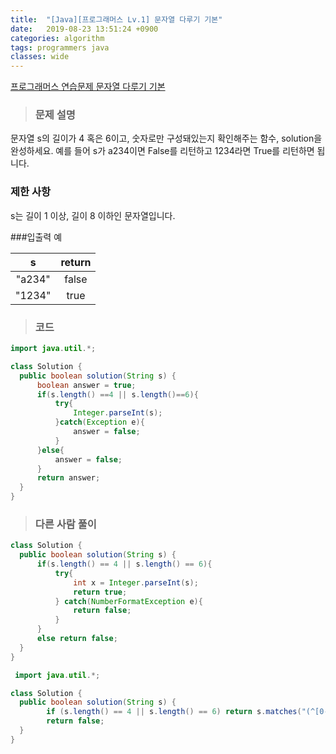 ```yaml
---
title:  "[Java][프로그래머스 Lv.1] 문자열 다루기 기본"
date:   2019-08-23 13:51:24 +0900
categories: algorithm
tags: programmers java
classes: wide
---  
```


[프로그래머스 연습문제 문자열 다루기 기본](https://programmers.co.kr/learn/courses/30/lessons/12918)  

> ### 문제 설명   

문자열 s의 길이가 4 혹은 6이고, 숫자로만 구성돼있는지 확인해주는 함수, solution을 완성하세요. 예를 들어 s가 a234이면 False를 리턴하고 1234라면 True를 리턴하면 됩니다.    

### 제한 사항  

s는 길이 1 이상, 길이 8 이하인 문자열입니다.

###입출력 예  

|    s   	| return 	|
|:------:	|:------:	|
| "a234" 	|  false 	|
| "1234" 	| true   	|

>### 코드    

```java
import java.util.*;

class Solution {
  public boolean solution(String s) {
      boolean answer = true;
      if(s.length() ==4 || s.length()==6){
          try{
              Integer.parseInt(s);
          }catch(Exception e){
              answer = false;
          }
      }else{
          answer = false;
      }
      return answer;
  }
}
```

>### 다른 사람 풀이  

```java
class Solution {
  public boolean solution(String s) {
      if(s.length() == 4 || s.length() == 6){
          try{
              int x = Integer.parseInt(s);
              return true;
          } catch(NumberFormatException e){
              return false;
          }
      }
      else return false;
  }
}
```

```java
 import java.util.*;

class Solution {
  public boolean solution(String s) {
        if (s.length() == 4 || s.length() == 6) return s.matches("(^[0-9]*$)");
        return false;
  }
}
```
